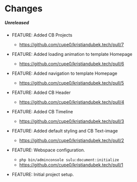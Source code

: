 # Changes

##### Unreleased

- FEATURE: Added CB Projects
    - https://github.com/cupe0/kristiandubek.tech/pull/7

- FEATURE: Added loading animation to template Homepage
    - https://github.com/cupe0/kristiandubek.tech/pull/6

- FEATURE: Added navigation to template Homepage
    - https://github.com/cupe0/kristiandubek.tech/pull/5

- FEATURE: Added CB Header
    - https://github.com/cupe0/kristiandubek.tech/pull/4

- FEATURE: Added CB Timeline
    - https://github.com/cupe0/kristiandubek.tech/pull/3

- FEATURE: Added default styling and CB Text-image
    - https://github.com/cupe0/kristiandubek.tech/pull/2

- FEATURE: Webspace configuration. 
    - ``` php bin/adminconsole sulu:document:initialize ```
    - https://github.com/cupe0/kristiandubek.tech/pull/1
  
- FEATURE: Initial project setup. 
